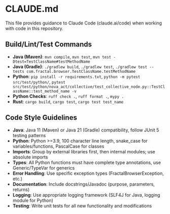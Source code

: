 # CLAUDE.md

This file provides guidance to Claude Code (claude.ai/code) when working with code in this repository.

## Build/Lint/Test Commands
- **Java (Maven)**: `mvn compile`, `mvn test`, `mvn test -Dtest=TestClassName#testMethodName`
- **Java (Gradle)**: `./gradlew build`, `./gradlew test`, `./gradlew test --tests com.fractal.browser.TestClassName.testMethodName`
- **Python**: `pip install -r requirements.txt`, `python -m pytest src/test/python/`, `pytest src/test/python/nova_act/collective/test_collective_node.py::TestClassName::test_method_name -v`
- **Python Checks**: `ruff check .`, `ruff format .`, `mypy .`
- **Rust**: `cargo build`, `cargo test`, `cargo test test_name`

## Code Style Guidelines
- **Java**: Java 11 (Maven) or Java 21 (Gradle) compatibility, follow JUnit 5 testing patterns
- **Python**: Python >=3.9, 100 character line length, snake_case for variables/functions, PascalCase for classes
- **Imports**: Group by external libraries first, then internal modules; use absolute imports
- **Types**: All Python functions must have complete type annotations, use Generic/TypeVar for generics
- **Error Handling**: Use specific exception types (FractalBrowserException, etc.)
- **Documentation**: Include docstrings/Javadoc (purpose, parameters, returns)
- **Logging**: Use appropriate logging framework (SLF4J for Java, logging module for Python)
- **Testing**: Write unit tests for all new functionality and modifications